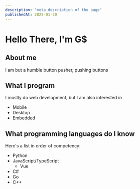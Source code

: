 ```yaml
---
description: "meta description of the page"
publishedAt: 2025-01-20
---
```


# Hello There, I'm G$

## About me

I am but a humble button pusher, pushing buttons

## What I program

I mostly do web development, but I am also interested in

- Mobile
- Desktop
- Embedded

## What programming languages do I know

Here's a list in order of competency:

- Python
- JavaScript/TypeScript
  - Vue
- C#
- Go
- C++
